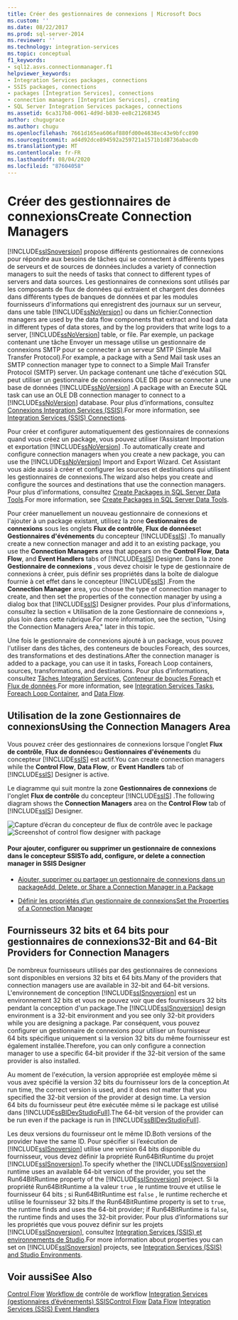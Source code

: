 ```yaml
---
title: Créer des gestionnaires de connexions | Microsoft Docs
ms.custom: ''
ms.date: 08/22/2017
ms.prod: sql-server-2014
ms.reviewer: ''
ms.technology: integration-services
ms.topic: conceptual
f1_keywords:
- sql12.asvs.connectionmanager.f1
helpviewer_keywords:
- Integration Services packages, connections
- SSIS packages, connections
- packages [Integration Services], connections
- connection managers [Integration Services], creating
- SQL Server Integration Services packages, connections
ms.assetid: 6ca317b8-0061-4d9d-b830-ee8c21268345
author: chugugrace
ms.author: chugu
ms.openlocfilehash: 7661d165ea606af880fd00e4638ec43e9bfcc890
ms.sourcegitcommit: ad4d92dce894592a259721a1571b1d8736abacdb
ms.translationtype: MT
ms.contentlocale: fr-FR
ms.lasthandoff: 08/04/2020
ms.locfileid: "87604058"
---
```

# <a name="create-connection-managers"></a><span data-ttu-id="acb55-102">Créer des gestionnaires de connexions</span><span class="sxs-lookup"><span data-stu-id="acb55-102">Create Connection Managers</span></span>
  [!INCLUDE[ssISnoversion](../includes/ssisnoversion-md.md)] <span data-ttu-id="acb55-103">propose différents gestionnaires de connexions pour répondre aux besoins de tâches qui se connectent à différents types de serveurs et de sources de données.</span><span class="sxs-lookup"><span data-stu-id="acb55-103">includes a variety of connection managers to suit the needs of tasks that connect to different types of servers and data sources.</span></span> <span data-ttu-id="acb55-104">Les gestionnaires de connexions sont utilisés par les composants de flux de données qui extraient et chargent des données dans différents types de banques de données et par les modules fournisseurs d'informations qui enregistrent des journaux sur un serveur, dans une table [!INCLUDE[ssNoVersion](../includes/ssnoversion-md.md)] ou dans un fichier.</span><span class="sxs-lookup"><span data-stu-id="acb55-104">Connection managers are used by the data flow components that extract and load data in different types of data stores, and by the log providers that write logs to a server, [!INCLUDE[ssNoVersion](../includes/ssnoversion-md.md)] table, or file.</span></span> <span data-ttu-id="acb55-105">Par exemple, un package contenant une tâche Envoyer un message utilise un gestionnaire de connexions SMTP pour se connecter à un serveur SMTP (Simple Mail Transfer Protocol).</span><span class="sxs-lookup"><span data-stu-id="acb55-105">For example, a package with a Send Mail task uses an SMTP connection manager type to connect to a Simple Mail Transfer Protocol (SMTP) server.</span></span> <span data-ttu-id="acb55-106">Un package contenant une tâche d'exécution SQL peut utiliser un gestionnaire de connexions OLE DB pour se connecter à une base de données [!INCLUDE[ssNoVersion](../includes/ssnoversion-md.md)] .</span><span class="sxs-lookup"><span data-stu-id="acb55-106">A package with an Execute SQL task can use an OLE DB connection manager to connect to a [!INCLUDE[ssNoVersion](../includes/ssnoversion-md.md)] database.</span></span> <span data-ttu-id="acb55-107">Pour plus d’informations, consultez [Connexions Integration Services &#40;SSIS&#41;](connection-manager/integration-services-ssis-connections.md).</span><span class="sxs-lookup"><span data-stu-id="acb55-107">For more information, see [Integration Services &#40;SSIS&#41; Connections](connection-manager/integration-services-ssis-connections.md).</span></span>

 <span data-ttu-id="acb55-108">Pour créer et configurer automatiquement des gestionnaires de connexions quand vous créez un package, vous pouvez utiliser l’Assistant Importation et exportation [!INCLUDE[ssNoVersion](../includes/ssnoversion-md.md)] .</span><span class="sxs-lookup"><span data-stu-id="acb55-108">To automatically create and configure connection managers when you create a new package, you can use the [!INCLUDE[ssNoVersion](../includes/ssnoversion-md.md)] Import and Export Wizard.</span></span> <span data-ttu-id="acb55-109">Cet Assistant vous aide aussi à créer et configurer les sources et destinations qui utilisent les gestionnaires de connexions.</span><span class="sxs-lookup"><span data-stu-id="acb55-109">The wizard also helps you create and configure the sources and destinations that use the connection managers.</span></span> <span data-ttu-id="acb55-110">Pour plus d'informations, consultez [Create Packages in SQL Server Data Tools](create-packages-in-sql-server-data-tools.md).</span><span class="sxs-lookup"><span data-stu-id="acb55-110">For more information, see [Create Packages in SQL Server Data Tools](create-packages-in-sql-server-data-tools.md).</span></span>

 <span data-ttu-id="acb55-111">Pour créer manuellement un nouveau gestionnaire de connexions et l'ajouter à un package existant, utilisez la zone **Gestionnaires de connexions** sous les onglets **Flux de contrôle**, **Flux de données**et **Gestionnaires d'événements** du concepteur [!INCLUDE[ssIS](../includes/ssis-md.md)] .</span><span class="sxs-lookup"><span data-stu-id="acb55-111">To manually create a new connection manager and add it to an existing package, you use the **Connection Managers** area that appears on the **Control Flow**, **Data Flow**, and **Event Handlers** tabs of [!INCLUDE[ssIS](../includes/ssis-md.md)] Designer.</span></span> <span data-ttu-id="acb55-112">Dans la zone **Gestionnaire de connexions** , vous devez choisir le type de gestionnaire de connexions à créer, puis définir ses propriétés dans la boîte de dialogue fournie à cet effet dans le concepteur [!INCLUDE[ssIS](../includes/ssis-md.md)] .</span><span class="sxs-lookup"><span data-stu-id="acb55-112">From the **Connection Manager** area, you choose the type of connection manager to create, and then set the properties of the connection manager by using a dialog box that [!INCLUDE[ssIS](../includes/ssis-md.md)] Designer provides.</span></span> <span data-ttu-id="acb55-113">Pour plus d'informations, consultez la section « Utilisation de la zone Gestionnaire de connexions », plus loin dans cette rubrique.</span><span class="sxs-lookup"><span data-stu-id="acb55-113">For more information, see the section, "Using the Connection Managers Area," later in this topic.</span></span>

 <span data-ttu-id="acb55-114">Une fois le gestionnaire de connexions ajouté à un package, vous pouvez l'utiliser dans des tâches, des conteneurs de boucles Foreach, des sources, des transformations et des destinations.</span><span class="sxs-lookup"><span data-stu-id="acb55-114">After the connection manager is added to a package, you can use it in tasks, Foreach Loop containers, sources, transformations, and destinations.</span></span> <span data-ttu-id="acb55-115">Pour plus d’informations, consultez [Tâches Integration Services](control-flow/integration-services-tasks.md), [Conteneur de boucles Foreach](control-flow/foreach-loop-container.md) et [Flux de données](data-flow/data-flow.md).</span><span class="sxs-lookup"><span data-stu-id="acb55-115">For more information, see [Integration Services Tasks](control-flow/integration-services-tasks.md), [Foreach Loop Container](control-flow/foreach-loop-container.md), and [Data Flow](data-flow/data-flow.md).</span></span>

## <a name="using-the-connection-managers-area"></a><span data-ttu-id="acb55-116">Utilisation de la zone Gestionnaires de connexions</span><span class="sxs-lookup"><span data-stu-id="acb55-116">Using the Connection Managers Area</span></span>
 <span data-ttu-id="acb55-117">Vous pouvez créer des gestionnaires de connexions lorsque l'onglet **Flux de contrôle**, **Flux de données**ou **Gestionnaires d'événements** du concepteur [!INCLUDE[ssIS](../includes/ssis-md.md)] est actif.</span><span class="sxs-lookup"><span data-stu-id="acb55-117">You can create connection managers while the **Control Flow**, **Data Flow**, or **Event Handlers** tab of [!INCLUDE[ssIS](../includes/ssis-md.md)] Designer is active.</span></span>

 <span data-ttu-id="acb55-118">Le diagramme qui suit montre la zone **Gestionnaires de connexions** de l'onglet **Flux de contrôle** du concepteur [!INCLUDE[ssIS](../includes/ssis-md.md)] .</span><span class="sxs-lookup"><span data-stu-id="acb55-118">The following diagram shows the **Connection Managers** area on the **Control Flow** tab of [!INCLUDE[ssIS](../includes/ssis-md.md)] Designer.</span></span>

 <span data-ttu-id="acb55-119">![Capture d’écran du concepteur de flux de contrôle avec le package](media/samplecontrolflow.gif "Capture d’écran du concepteur de flux de contrôle avec le package")</span><span class="sxs-lookup"><span data-stu-id="acb55-119">![Screenshot of control flow designer with package](media/samplecontrolflow.gif "Screenshot of control flow designer with package")</span></span>

#### <a name="to-add-configure-or-delete-a-connection-manager-in-ssis-designer"></a><span data-ttu-id="acb55-120">Pour ajouter, configurer ou supprimer un gestionnaire de connexions dans le concepteur SSIS</span><span class="sxs-lookup"><span data-stu-id="acb55-120">To add, configure, or delete a connection manager in SSIS Designer</span></span>

-   [<span data-ttu-id="acb55-121">Ajouter, supprimer ou partager un gestionnaire de connexions dans un package</span><span class="sxs-lookup"><span data-stu-id="acb55-121">Add, Delete, or Share a Connection Manager in a Package</span></span>](../../2014/integration-services/add-delete-or-share-a-connection-manager-in-a-package.md)

-   [<span data-ttu-id="acb55-122">Définir les propriétés d’un gestionnaire de connexions</span><span class="sxs-lookup"><span data-stu-id="acb55-122">Set the Properties of a Connection Manager</span></span>](../../2014/integration-services/set-the-properties-of-a-connection-manager.md)

## <a name="32-bit-and-64-bit-providers-for-connection-managers"></a><span data-ttu-id="acb55-123">Fournisseurs 32 bits et 64 bits pour gestionnaires de connexions</span><span class="sxs-lookup"><span data-stu-id="acb55-123">32-Bit and 64-Bit Providers for Connection Managers</span></span>
 <span data-ttu-id="acb55-124">De nombreux fournisseurs utilisés par des gestionnaires de connexions sont disponibles en versions 32 bits et 64 bits.</span><span class="sxs-lookup"><span data-stu-id="acb55-124">Many of the providers that connection managers use are available in 32-bit and 64-bit versions.</span></span> <span data-ttu-id="acb55-125">L'environnement de conception [!INCLUDE[ssISnoversion](../includes/ssisnoversion-md.md)] est un environnement 32 bits et vous ne pouvez voir que des fournisseurs 32 bits pendant la conception d'un package.</span><span class="sxs-lookup"><span data-stu-id="acb55-125">The [!INCLUDE[ssISnoversion](../includes/ssisnoversion-md.md)] design environment is a 32-bit environment and you see only 32-bit providers while you are designing a package.</span></span> <span data-ttu-id="acb55-126">Par conséquent, vous pouvez configurer un gestionnaire de connexions pour utiliser un fournisseur 64 bits spécifique uniquement si la version 32 bits du même fournisseur est également installée.</span><span class="sxs-lookup"><span data-stu-id="acb55-126">Therefore, you can only configure a connection manager to use a specific 64-bit provider if the 32-bit version of the same provider is also installed.</span></span>

 <span data-ttu-id="acb55-127">Au moment de l'exécution, la version appropriée est employée même si vous avez spécifié la version 32 bits du fournisseur lors de la conception.</span><span class="sxs-lookup"><span data-stu-id="acb55-127">At run time, the correct version is used, and it does not matter that you specified the 32-bit version of the provider at design time.</span></span> <span data-ttu-id="acb55-128">La version 64 bits du fournisseur peut être exécutée même si le package est utilisé dans [!INCLUDE[ssBIDevStudioFull](../includes/ssbidevstudiofull-md.md)].</span><span class="sxs-lookup"><span data-stu-id="acb55-128">The 64-bit version of the provider can be run even if the package is run in [!INCLUDE[ssBIDevStudioFull](../includes/ssbidevstudiofull-md.md)].</span></span>

 <span data-ttu-id="acb55-129">Les deux versions du fournisseur ont le même ID.</span><span class="sxs-lookup"><span data-stu-id="acb55-129">Both versions of the provider have the same ID.</span></span> <span data-ttu-id="acb55-130">Pour spécifier si l’exécution de [!INCLUDE[ssISnoversion](../includes/ssisnoversion-md.md)] utilise une version 64 bits disponible du fournisseur, vous devez définir la propriété Run64BitRuntime du projet [!INCLUDE[ssISnoversion](../includes/ssisnoversion-md.md)].</span><span class="sxs-lookup"><span data-stu-id="acb55-130">To specify whether the [!INCLUDE[ssISnoversion](../includes/ssisnoversion-md.md)] runtime uses an available 64-bit version of the provider, you set the Run64BitRuntime property of the [!INCLUDE[ssISnoversion](../includes/ssisnoversion-md.md)] project.</span></span> <span data-ttu-id="acb55-131">Si la propriété Run64BitRuntime a la valeur `true` , le runtime trouve et utilise le fournisseur 64 bits ; si Run64BitRuntime est `false` , le runtime recherche et utilise le fournisseur 32 bits.</span><span class="sxs-lookup"><span data-stu-id="acb55-131">If the Run64BitRuntime property is set to `true`, the runtime finds and uses the 64-bit provider; if Run64BitRuntime is `false`, the runtime finds and uses the 32-bit provider.</span></span> <span data-ttu-id="acb55-132">Pour plus d’informations sur les propriétés que vous pouvez définir sur les projets [!INCLUDE[ssISnoversion](../includes/ssisnoversion-md.md)], consultez [Integration Services &#40;SSIS&#41; et environnements de Studio](integration-services-ssis-development-and-management-tools.md).</span><span class="sxs-lookup"><span data-stu-id="acb55-132">For more information about properties you can set on [!INCLUDE[ssISnoversion](../includes/ssisnoversion-md.md)] projects, see [Integration Services &#40;SSIS&#41; and Studio Environments](integration-services-ssis-development-and-management-tools.md).</span></span>

## <a name="see-also"></a><span data-ttu-id="acb55-133">Voir aussi</span><span class="sxs-lookup"><span data-stu-id="acb55-133">See Also</span></span>
 <span data-ttu-id="acb55-134">[Control Flow](control-flow/control-flow.md) [Workflow de](data-flow/data-flow.md) contrôle de workflow [Integration Services &#40;gestionnaires d’événements&#41; SSIS](integration-services-ssis-event-handlers.md)</span><span class="sxs-lookup"><span data-stu-id="acb55-134">[Control Flow](control-flow/control-flow.md) [Data Flow](data-flow/data-flow.md) [Integration Services &#40;SSIS&#41; Event Handlers](integration-services-ssis-event-handlers.md)</span></span>


